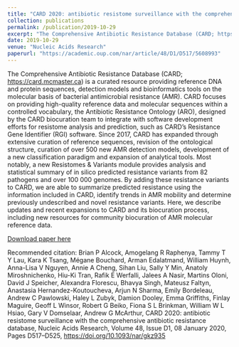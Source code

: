 ```yaml
---
title: "CARD 2020: antibiotic resistome surveillance with the comprehensive antibiotic resistance database"
collection: publications
permalink: /publication/2019-10-29
excerpt: "The Comprehensive Antibiotic Resistance Database (CARD; https://card.mcmaster.ca) is a curated resource providing reference DNA and protein sequences, detection models and bioinformatics tools on the molecular basis of bacterial antimicrobial resistance (AMR). CARD focuses on providing high-quality reference data and molecular sequences within a controlled vocabulary, the Antibiotic Resistance Ontology (ARO), designed by the CARD biocuration team to integrate with software development efforts for resistome analysis and prediction, such as CARD’s Resistance Gene Identifier (RGI) software. Since 2017, CARD has expanded through extensive curation of reference sequences, revision of the ontological structure, curation of over 500 new AMR detection models, development of a new classification paradigm and expansion of analytical tools. Most notably, a new Resistomes & Variants module provides analysis and statistical summary of in silico predicted resistance variants from 82 pathogens and over 100 000 genomes. By adding these resistance variants to CARD, we are able to summarize predicted resistance using the information included in CARD, identify trends in AMR mobility and determine previously undescribed and novel resistance variants. Here, we describe updates and recent expansions to CARD and its biocuration process, including new resources for community biocuration of AMR molecular reference data."
date: 2019-10-29
venue: "Nucleic Acids Research"
paperurl: "https://academic.oup.com/nar/article/48/D1/D517/5608993"
---
```


The Comprehensive Antibiotic Resistance Database (CARD; https://card.mcmaster.ca) is a curated resource providing reference DNA and protein sequences, detection models and bioinformatics tools on the molecular basis of bacterial antimicrobial resistance (AMR). CARD focuses on providing high-quality reference data and molecular sequences within a controlled vocabulary, the Antibiotic Resistance Ontology (ARO), designed by the CARD biocuration team to integrate with software development efforts for resistome analysis and prediction, such as CARD’s Resistance Gene Identifier (RGI) software. Since 2017, CARD has expanded through extensive curation of reference sequences, revision of the ontological structure, curation of over 500 new AMR detection models, development of a new classification paradigm and expansion of analytical tools. Most notably, a new Resistomes & Variants module provides analysis and statistical summary of in silico predicted resistance variants from 82 pathogens and over 100 000 genomes. By adding these resistance variants to CARD, we are able to summarize predicted resistance using the information included in CARD, identify trends in AMR mobility and determine previously undescribed and novel resistance variants. Here, we describe updates and recent expansions to CARD and its biocuration process, including new resources for community biocuration of AMR molecular reference data.

[Download paper here](https://www.preprints.org/manuscript/201905.0137/v1)

Recommended citation: Brian P Alcock, Amogelang R Raphenya, Tammy T Y Lau, Kara K Tsang, Mégane Bouchard, Arman Edalatmand, William Huynh, Anna-Lisa V Nguyen, Annie A Cheng, Sihan Liu, Sally Y Min, Anatoly Miroshnichenko, Hiu-Ki Tran, Rafik E Werfalli, Jalees A Nasir, Martins Oloni, David J Speicher, Alexandra Florescu, Bhavya Singh, Mateusz Faltyn, Anastasia Hernandez-Koutoucheva, Arjun N Sharma, Emily Bordeleau, Andrew C Pawlowski, Haley L Zubyk, Damion Dooley, Emma Griffiths, Finlay Maguire, Geoff L Winsor, Robert G Beiko, Fiona S L Brinkman, William W L Hsiao, Gary V Domselaar, Andrew G McArthur, CARD 2020: antibiotic resistome surveillance with the comprehensive antibiotic resistance database, Nucleic Acids Research, Volume 48, Issue D1, 08 January 2020, Pages D517–D525, https://doi.org/10.1093/nar/gkz935
